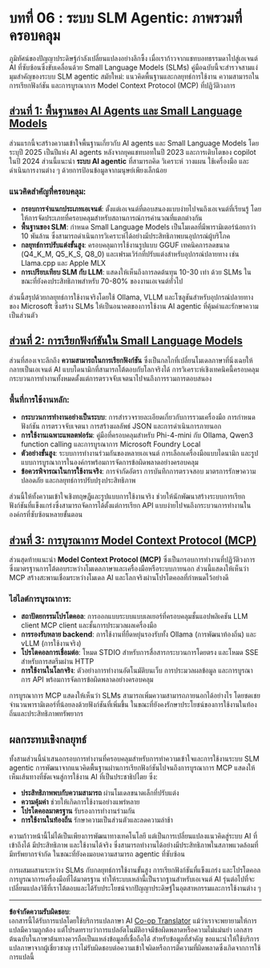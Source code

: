 <!--
CO_OP_TRANSLATOR_METADATA:
{
  "original_hash": "b17bf7f849519fac995c24ab9e2d0be8",
  "translation_date": "2025-09-18T07:22:46+00:00",
  "source_file": "Module06/README.md",
  "language_code": "th"
}
-->
# บทที่ 06 : ระบบ SLM Agentic: ภาพรวมที่ครอบคลุม

ภูมิทัศน์ของปัญญาประดิษฐ์กำลังเปลี่ยนแปลงอย่างลึกซึ้ง เมื่อเราก้าวจากแชทบอทธรรมดาไปสู่เอเจนต์ AI ที่ซับซ้อนซึ่งขับเคลื่อนด้วย Small Language Models (SLMs) คู่มือฉบับนี้จะสำรวจสามแง่มุมสำคัญของระบบ SLM agentic สมัยใหม่: แนวคิดพื้นฐานและกลยุทธ์การใช้งาน ความสามารถในการเรียกฟังก์ชัน และการบูรณาการ Model Context Protocol (MCP) ที่ปฏิวัติวงการ

## [ส่วนที่ 1: พื้นฐานของ AI Agents และ Small Language Models](./01.IntroduceAgent.md)

ส่วนแรกนี้จะสร้างความเข้าใจพื้นฐานเกี่ยวกับ AI agents และ Small Language Models โดยระบุปี 2025 เป็นปีแห่ง AI agents หลังจากยุคแชทบอทในปี 2023 และการเติบโตของ copilot ในปี 2024 ส่วนนี้แนะนำ **ระบบ AI agentic** ที่สามารถคิด วิเคราะห์ วางแผน ใช้เครื่องมือ และดำเนินการงานต่าง ๆ ด้วยการป้อนข้อมูลจากมนุษย์เพียงเล็กน้อย

### แนวคิดสำคัญที่ครอบคลุม:
- **กรอบการจำแนกประเภทเอเจนต์**: ตั้งแต่เอเจนต์ที่ตอบสนองแบบง่ายไปจนถึงเอเจนต์ที่เรียนรู้ โดยให้การจัดประเภทที่ครอบคลุมสำหรับสถานการณ์การคำนวณที่แตกต่างกัน
- **พื้นฐานของ SLM**: กำหนด Small Language Models เป็นโมเดลที่มีพารามิเตอร์น้อยกว่า 10 พันล้าน ซึ่งสามารถดำเนินการวิเคราะห์ได้อย่างมีประสิทธิภาพบนอุปกรณ์ผู้บริโภค
- **กลยุทธ์การปรับแต่งขั้นสูง**: ครอบคลุมการใช้งานรูปแบบ GGUF เทคนิคการลดขนาด (Q4_K_M, Q5_K_S, Q8_0) และเฟรมเวิร์กที่ปรับแต่งสำหรับอุปกรณ์ปลายทาง เช่น Llama.cpp และ Apple MLX
- **การเปรียบเทียบ SLM กับ LLM**: แสดงให้เห็นถึงการลดต้นทุน 10-30 เท่า ด้วย SLMs ในขณะที่ยังคงประสิทธิภาพสำหรับ 70-80% ของงานเอเจนต์ทั่วไป

ส่วนนี้สรุปด้วยกลยุทธ์การใช้งานจริงโดยใช้ Ollama, VLLM และโซลูชันสำหรับอุปกรณ์ปลายทางของ Microsoft ซึ่งสร้าง SLMs ให้เป็นอนาคตของการใช้งาน AI agentic ที่คุ้มค่าและรักษาความเป็นส่วนตัว

## [ส่วนที่ 2: การเรียกฟังก์ชันใน Small Language Models](./02.FunctionCalling.md)

ส่วนที่สองเจาะลึกถึง **ความสามารถในการเรียกฟังก์ชัน** ซึ่งเป็นกลไกที่เปลี่ยนโมเดลภาษาที่นิ่งเฉยให้กลายเป็นเอเจนต์ AI แบบไดนามิกที่สามารถโต้ตอบกับโลกจริงได้ การวิเคราะห์เชิงเทคนิคนี้ครอบคลุมกระบวนการทำงานทั้งหมดตั้งแต่การตรวจจับเจตนาไปจนถึงการรวมการตอบสนอง

### พื้นที่การใช้งานหลัก:
- **กระบวนการทำงานอย่างเป็นระบบ**: การสำรวจรายละเอียดเกี่ยวกับการรวมเครื่องมือ การกำหนดฟังก์ชัน การตรวจจับเจตนา การสร้างผลลัพธ์ JSON และการดำเนินการภายนอก
- **การใช้งานเฉพาะแพลตฟอร์ม**: คู่มือที่ครอบคลุมสำหรับ Phi-4-mini กับ Ollama, Qwen3 function calling และการบูรณาการ Microsoft Foundry Local
- **ตัวอย่างขั้นสูง**: ระบบการทำงานร่วมกันของหลายเอเจนต์ การเลือกเครื่องมือแบบไดนามิก และรูปแบบการบูรณาการในองค์กรพร้อมการจัดการข้อผิดพลาดอย่างครอบคลุม
- **ข้อควรพิจารณาในการใช้งานจริง**: การจำกัดอัตรา การบันทึกการตรวจสอบ มาตรการรักษาความปลอดภัย และกลยุทธ์การปรับปรุงประสิทธิภาพ

ส่วนนี้ให้ทั้งความเข้าใจเชิงทฤษฎีและรูปแบบการใช้งานจริง ช่วยให้นักพัฒนาสร้างระบบการเรียกฟังก์ชันที่แข็งแกร่งซึ่งสามารถจัดการได้ตั้งแต่การเรียก API แบบง่ายไปจนถึงกระบวนการทำงานในองค์กรที่ซับซ้อนหลายขั้นตอน

## [ส่วนที่ 3: การบูรณาการ Model Context Protocol (MCP)](./03.IntroduceMCP.md)

ส่วนสุดท้ายแนะนำ **Model Context Protocol (MCP)** ซึ่งเป็นกรอบการทำงานที่ปฏิวัติวงการซึ่งมาตรฐานการโต้ตอบระหว่างโมเดลภาษาและเครื่องมือหรือระบบภายนอก ส่วนนี้แสดงให้เห็นว่า MCP สร้างสะพานเชื่อมระหว่างโมเดล AI และโลกจริงผ่านโปรโตคอลที่กำหนดไว้อย่างดี

### ไฮไลต์การบูรณาการ:
- **สถาปัตยกรรมโปรโตคอล**: การออกแบบระบบแบบเลเยอร์ที่ครอบคลุมชั้นแอปพลิเคชัน LLM client MCP client และชั้นการประมวลผลเครื่องมือ
- **การรองรับหลาย backend**: การใช้งานที่ยืดหยุ่นรองรับทั้ง Ollama (การพัฒนาท้องถิ่น) และ vLLM (การใช้งานจริง)
- **โปรโตคอลการเชื่อมต่อ**: โหมด STDIO สำหรับการสื่อสารกระบวนการโดยตรง และโหมด SSE สำหรับการสตรีมผ่าน HTTP
- **การใช้งานในโลกจริง**: ตัวอย่างการทำงานอัตโนมัติบนเว็บ การประมวลผลข้อมูล และการบูรณาการ API พร้อมการจัดการข้อผิดพลาดอย่างครอบคลุม

การบูรณาการ MCP แสดงให้เห็นว่า SLMs สามารถเพิ่มความสามารถภายนอกได้อย่างไร โดยชดเชยจำนวนพารามิเตอร์ที่น้อยลงด้วยฟังก์ชันที่เพิ่มขึ้น ในขณะที่ยังคงรักษาประโยชน์ของการใช้งานในท้องถิ่นและประสิทธิภาพทรัพยากร

## ผลกระทบเชิงกลยุทธ์

ทั้งสามส่วนนี้นำเสนอกรอบการทำงานที่ครอบคลุมสำหรับการทำความเข้าใจและการใช้งานระบบ SLM agentic การพัฒนาจากแนวคิดพื้นฐานผ่านการเรียกฟังก์ชันไปจนถึงการบูรณาการ MCP แสดงให้เห็นเส้นทางที่ชัดเจนสู่การใช้งาน AI ที่เป็นประชาธิปไตย ซึ่ง:

- **ประสิทธิภาพพบกับความสามารถ** ผ่านโมเดลขนาดเล็กที่ปรับแต่ง
- **ความคุ้มค่า** ช่วยให้เกิดการใช้งานอย่างแพร่หลาย
- **โปรโตคอลมาตรฐาน** รับรองการทำงานร่วมกัน
- **การใช้งานในท้องถิ่น** รักษาความเป็นส่วนตัวและลดความล่าช้า

ความก้าวหน้านี้ไม่ได้เป็นเพียงการพัฒนาทางเทคโนโลยี แต่เป็นการเปลี่ยนแปลงแนวคิดสู่ระบบ AI ที่เข้าถึงได้ มีประสิทธิภาพ และใช้งานได้จริง ซึ่งสามารถทำงานได้อย่างมีประสิทธิภาพในสภาพแวดล้อมที่มีทรัพยากรจำกัด ในขณะที่ยังคงมอบความสามารถ agentic ที่ซับซ้อน

การผสมผสานระหว่าง SLMs กับกลยุทธ์การใช้งานขั้นสูง การเรียกฟังก์ชันที่แข็งแกร่ง และโปรโตคอลการบูรณาการเครื่องมือที่ได้มาตรฐาน ทำให้ระบบเหล่านี้เป็นรากฐานสำหรับเอเจนต์ AI รุ่นต่อไปที่จะเปลี่ยนแปลงวิธีที่เราโต้ตอบและได้รับประโยชน์จากปัญญาประดิษฐ์ในอุตสาหกรรมและการใช้งานต่าง ๆ

---

**ข้อจำกัดความรับผิดชอบ**:  
เอกสารนี้ได้รับการแปลโดยใช้บริการแปลภาษา AI [Co-op Translator](https://github.com/Azure/co-op-translator) แม้ว่าเราจะพยายามให้การแปลมีความถูกต้อง แต่โปรดทราบว่าการแปลอัตโนมัติอาจมีข้อผิดพลาดหรือความไม่แม่นยำ เอกสารต้นฉบับในภาษาต้นทางควรถือเป็นแหล่งข้อมูลที่เชื่อถือได้ สำหรับข้อมูลที่สำคัญ ขอแนะนำให้ใช้บริการแปลภาษาจากผู้เชี่ยวชาญ เราไม่รับผิดชอบต่อความเข้าใจผิดหรือการตีความที่ผิดพลาดซึ่งเกิดจากการใช้การแปลนี้